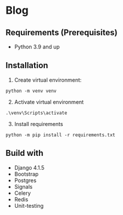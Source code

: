 # Blog

## Requirements (Prerequisites)

* Python 3.9 and up

## Installation 

1. Create virtual environment:

```
python -m venv venv
```

2. Activate virtual environment
```
.\venv\Scripts\activate
```

3. Install requirements

```
python -m pip install -r requirements.txt
```

## Build with
* Django 4.1.5
* Bootstrap 
* Postgres
* Signals
* Celery
* Redis
* Unit-testing
